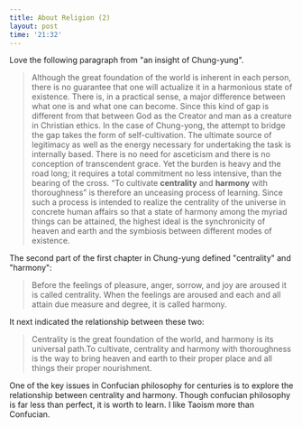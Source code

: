 ```yaml
---
title: About Religion (2)
layout: post
time: '21:32'
---
```

Love the following paragraph from "an insight of Chung-yung".
<blockquote>Although the great foundation of the world is inherent in each person, there is no guarantee that one will actualize it in a harmonious state of existence. There is, in a practical sense, a major difference between what one is and what one can become. Since this kind of gap is different from that between God as the Creator and man as a creature in Christian ethics. In the case of Chung-yong, the attempt to bridge the gap takes the form of self-cultivation. The ultimate source of legitimacy as well as the energy necessary for undertaking the task is internally based. There is no need for asceticism and there is no conception of transcendent grace. Yet the burden is heavy and the road long; it requires a total commitment no less intensive, than the bearing of the cross. “To cultivate <strong>centrality</strong> and <strong>harmony</strong> with thoroughness” is therefore an unceasing process of learning. Since such a process is intended to realize the centrality of the universe in concrete human affairs so that a state of harmony among the myriad things can be attained, the highest ideal is the synchronicity of heaven and earth and the symbiosis between different modes of existence. </blockquote>

The second part of the first chapter in Chung-yung defined "centrality" and "harmony":


<blockquote>Before the feelings of pleasure, anger, sorrow, and joy are aroused it is called centrality. When the feelings are aroused and each and all attain due measure and degree, it is called harmony.</blockquote>

It next indicated the relationship between these two:



<blockquote>Centrality is the great foundation of the world, and harmony is its universal path.To cultivate, centrality and harmony with thoroughness is the way to bring heaven and earth to their proper place and all things their proper nourishment.</blockquote>

One of the key issues in Confucian philosophy for centuries is to explore the relationship between centrality and harmony. Though confucian philosophy is far less than perfect, it is worth to learn. I like Taoism more than Confucian. 












